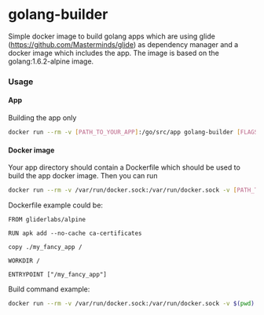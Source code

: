 golang-builder
==============

Simple docker image to build golang apps which are using glide (https://github.com/Masterminds/glide) as dependency manager and a docker image which includes the app. The image is based on the golang:1.6.2-alpine image.

### Usage

#### App

Building the app only

```bash
docker run --rm -v [PATH_TO_YOUR_APP]:/go/src/app golang-builder [FLAGS]
```

#### Docker image

Your app directory should contain a Dockerfile which should be used to build the app docker image. Then you can run

```bash
docker run --rm -v /var/run/docker.sock:/var/run/docker.sock -v [PATH_TO_YOUR_APP]:/go/src/[APP_DIR_NAME] -e DOCKER_IMAGE [YOUR_DOCKER_IMAGE_NAME] golang-builder [FLAGS]
```

Dockerfile example could be:

```
FROM gliderlabs/alpine

RUN apk add --no-cache ca-certificates

copy ./my_fancy_app /

WORKDIR /

ENTRYPOINT ["/my_fancy_app"]

```

Build command example:


```bash
docker run --rm -v /var/run/docker.sock:/var/run/docker.sock -v $(pwd):/go/src/app -e DOCKER_IMAGE=matlockx/datadog-metrics-tuner matlockx/golang-builder -ldflags "-X=main.buildTime=2016-01-12_11:17:04AM -X=main.gitHash=80cb93c613cf1d5db4cc6c44e2ef27c4636a066a" -o datadog-metrics-tuner
```
